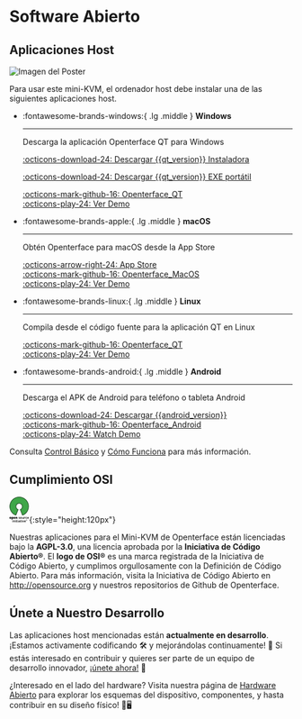 # Software Abierto

## Aplicaciones Host

<div class="container">
    <img src="/images/product/win_qt_app.jpg" alt="Imagen del Poster" class="poster-image-shadow">
</div>

Para usar este mini-KVM, el ordenador host debe instalar una de las siguientes aplicaciones host.

<div class="grid cards" markdown>

-   :fontawesome-brands-windows:{ .lg .middle } __Windows__

    ---

    Descarga la aplicación Openterface QT para Windows

    [:octicons-download-24: Descargar {{qt_version}} Instaladora](https://github.com/TechxArtisanStudio/Openterface_QT/releases/download/{{qt_version}}/openterfaceQT.windows.amd64.installer.exe)  <br>

    [:octicons-download-24: Descargar {{qt_version}} EXE portátil](https://github.com/TechxArtisanStudio/Openterface_QT/releases/download/{{qt_version}}/openterfaceQT-portable.exe)  <br>

    [:octicons-mark-github-16: Openterface_QT](https://github.com/TechxArtisanStudio/Openterface_QT)  <br>
    [:octicons-play-24: Ver Demo](https://youtu.be/ERzpGtRvP2o?si=e9k402f0nxsD8o2j)

-   :fontawesome-brands-apple:{ .lg .middle } __macOS__

    ---

    Obtén Openterface para macOS desde la App Store

    [:octicons-arrow-right-24: App Store](http://appstore.com/mac/openterface) <br>
    [:octicons-mark-github-16: Openterface_MacOS](https://github.com/TechxArtisanStudio/Openterface_MacOS)  <br>
    [:octicons-play-24: Ver Demo](https://youtu.be/m7OpUem0zqY?si=tclfl0Jl77tmE6_e)

-   :fontawesome-brands-linux:{ .lg .middle } __Linux__

    ---

    Compila desde el código fuente para la aplicación QT en Linux

    [:octicons-mark-github-16: Openterface_QT](https://github.com/TechxArtisanStudio/Openterface_QT)  <br>
    [:octicons-play-24: Ver Demo](https://youtu.be/_ScpI6TC0Pk?si=FSg7A2zmST8QbFec)

-   :fontawesome-brands-android:{ .lg .middle } __Android__

    ---

    Descarga el APK de Android para teléfono o tableta Android

    [:octicons-download-24: Descargar {{android_version}}](https://github.com/TechxArtisanStudio/Openterface_Android/releases/download/{{android_version}}/OpenterfaceAndroid-release.apk)  <br>
    [:octicons-mark-github-16: Openterface_Android](https://github.com/TechxArtisanStudio/Openterface_Android)  <br>
    [:octicons-play-24: Watch Demo](https://x.com/TechxArtisan/status/1825460088922071398)

</div>

Consulta [Control Básico](/basic) y [Cómo Funciona](/how-it-works) para más información.

## Cumplimiento OSI

![Iniciativa de Código Abierto®](images/trademark/open-source-initiative.svg){:style="height:120px"}

Nuestras aplicaciones para el Mini-KVM de Openterface están licenciadas bajo la **AGPL-3.0**, una licencia aprobada por la **Iniciativa de Código Abierto®**. El **logo de OSI®** es una marca registrada de la Iniciativa de Código Abierto, y cumplimos orgullosamente con la Definición de Código Abierto. Para más información, visita la Iniciativa de Código Abierto en http://opensource.org y nuestros repositorios de Github de Openterface.

## Únete a Nuestro Desarrollo

Las aplicaciones host mencionadas están **actualmente en desarrollo**. ¡Estamos activamente codificando 🛠️ y mejorándolas continuamente! 💪 Si estás interesado en contribuir y quieres ser parte de un equipo de desarrollo innovador, [¡únete ahora!](mailto:info@techxartisan.com) 🚀

¿Interesado en el lado del hardware? Visita nuestra página de [Hardware Abierto](/open-hardware) para explorar los esquemas del dispositivo, componentes, y hasta contribuir en su diseño físico! 🔧🖥️